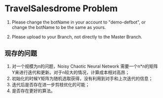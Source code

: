 # TravelSalesdrome Problem

1. Please change the botName in your account  to "demo-defbot", or change the botName to be the same as yours.

2. Please upload to your Branch, not directly to the Master Branch.

   

## 现存的问题

1. 对一个规模为n的问题，Noisy Chaotic Neural Network 需要一个n*n的矩阵Y来进行迭代和更新。对于n较大的情况，计算成本相对高昂；
2. 初始化的时候Y矩阵为随机选取获得，没有利用到对手和上次迭代的信息；
3. 迭代后是否存在进一步剪枝优化的可能；
4. 是否存在更好的算法。

